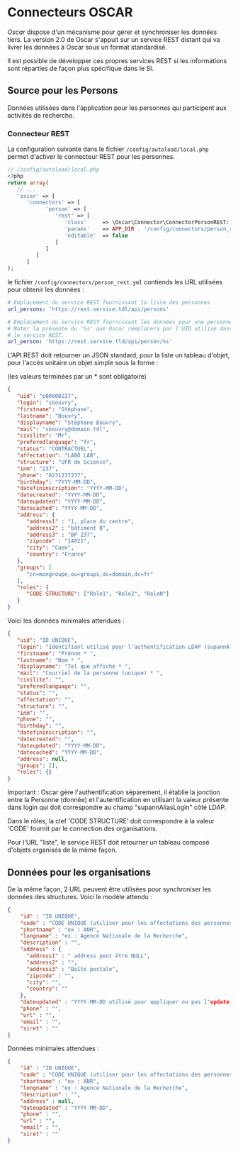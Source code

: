 # Connecteurs OSCAR

*Oscar* dispose d'un mécanisme pour gérer et synchroniser les données tiers.
La version 2.0 de Oscar s'appuit sur un service REST distant qui va livrer les
données à Oscar sous un format standardisé.

Il est possible de développer ces propres services REST si les informations
sont réparties de façon plus spécifique dans le SI.


## Source pour les Persons
Données utilisées dans l'application pour les personnes qui participent aux
activités de recherche.

### Connecteur REST

La configuration suivante dans le fichier `/config/autoload/local.php` permet
d'activer le connecteur REST pour les personnes.

```php
// /config/autoload/local.php
<?php
return array(
   // ...
   'oscar' => [
      'connectors' => [
            'person' => [
               'rest' => [
                  'class'     => \Oscar\Connector\ConnectorPersonREST::class,
                  'params'    => APP_DIR . '/config/connectors/person_rest.yml',
                  'editable'  => false
               ]
            ]
         ]
      ]
);
```

le fichier `/config/connectors/person_rest.yml` contiends les URL utilisées pour
obtenir les données :

```yml
# Emplacement du service REST fournissant la liste des personnes
url_persons: 'https://rest.service.tdl/api/persons'

# Emplacement du service REST fournissant les données pour une personne
# Noter la présente du '%s' que Oscar remplacera par l'UID utilisé dans
# le service REST.
url_person: 'https://rest.service.tld/api/person/%s'
```

L'API REST doit retourner un JSON standard, pour la liste un tableau d'objet,
pour l'accès unitaire un objet simple sous la forme :

(les valeurs terminées par un \* sont obligatoire)

```JSON
{
   "uid": "p00000237",
   "login": "sbouvry",
   "firstname": "Stéphane",
   "lastname": "Bouvry",
   "displayname": "Stéphane Bouvry",
   "mail": "sbouvry@domain.tdl",
   "civilite": "Mr",
   "preferedlanguage": "fr",
   "status": "CONTRACTUEL",
   "affectation": "LABO LAB",
   "structure": "UFR de Science",
   "inm": "237",
   "phone": "0231237237",
   "birthday": "YYYY-MM-DD",
   "datefininscription": "YYYY-MM-DD",
   "datecreated": "YYYY-MM-DD",
   "dateupdated": "YYYY-MM-DD",
   "datecached": "YYYY-MM-DD",
   "address": {
      "address1" : "1, place du centre",
      "address2" : "bâtiment B",
      "address3" : "BP 237",
      "zipcode" : "14021",
      "city": "Caen",
      "country": "France"
   },
   "groups": [
      "cn=mongroupe,ou=groups,dc=domain,dc=fr"
   ],
   "roles": {
      "CODE STRUCTURE": ["Role1", "Role2", "RoleN"]
   }
}
```

Voici les données minimales attendues : 

```JSON
{
   "uid": "ID UNIQUE",
   "login": "Identifiant utilisé pour l'authentification LDAP (supannAliasLogin) * ",
   "firstname": "Prénom * ",
   "lastname": "Nom * ",
   "displayname": "Tel que affiché * ",
   "mail": "Courriel de la personne (unique) * ",
   "civilite": "",
   "preferedlanguage": "",
   "status": "",
   "affectation": "",
   "structure": "",
   "inm": "",
   "phone": "",
   "birthday": "",
   "datefininscription": "",
   "datecreated": "",
   "dateupdated": "YYYY-MM-DD",
   "datecached": "YYYY-MM-DD",
   "address": null,
   "groups": [],
   "roles": {}
}
```

Important : Oscar gère l'authentification séparement, il établie la jonction entre 
la Personne (donnée) et l'autentification en utilisant la valeur présente dans login 
qui doit correspondre au champ "supannAliasLogin" côté LDAP.

Dans le rôles, la clef 'CODE STRUCTURE' doit correspondre à la valeur 'CODE' fournit par le connection des organisations.


Pour l'URL "liste", le service REST doit retourner un tableau composé d'objets organisés de la même façon.

## Données pour les organisations

De la même façon, 2 URL peuvent être utilisées pour synchroniser les données des structures. Voici le modèle attendu : 

```json
{
    "id" : "ID UNIQUE",
    "code" : "CODE UNIQUE (utiliser pour les affectations des personnes)",
    "shortname" : "ex : ANR",
    "longname" : "ex : Agence Nationale de la Recherche",
    "description" : "",
    "address" : { 
      "address1" : " address peut être NULL",
      "address2" : "",
      "address3" : "Boîte postale",
      "zipcode" : "",
      "city": "",
      "country": ""
    },
    "dateupdated" : "YYYY-MM-DD utilisé pour appliquer ou pas l"update,
    "phone" : "",
    "url" : "",
    "email" : "",
    "siret" : ""
}
```

Données minimales attendues : 

```json
{
    "id" : "ID UNIQUE",
    "code" : "CODE UNIQUE (utiliser pour les affectations des personnes)",
    "shortname" : "ex : ANR",
    "longname" : "ex : Agence Nationale de la Recherche",
    "description" : "",
    "address" : null,
    "dateupdated" : "YYYY-MM-DD",
    "phone" : "",
    "url" : "",
    "email" : "",
    "siret" : ""
}
```